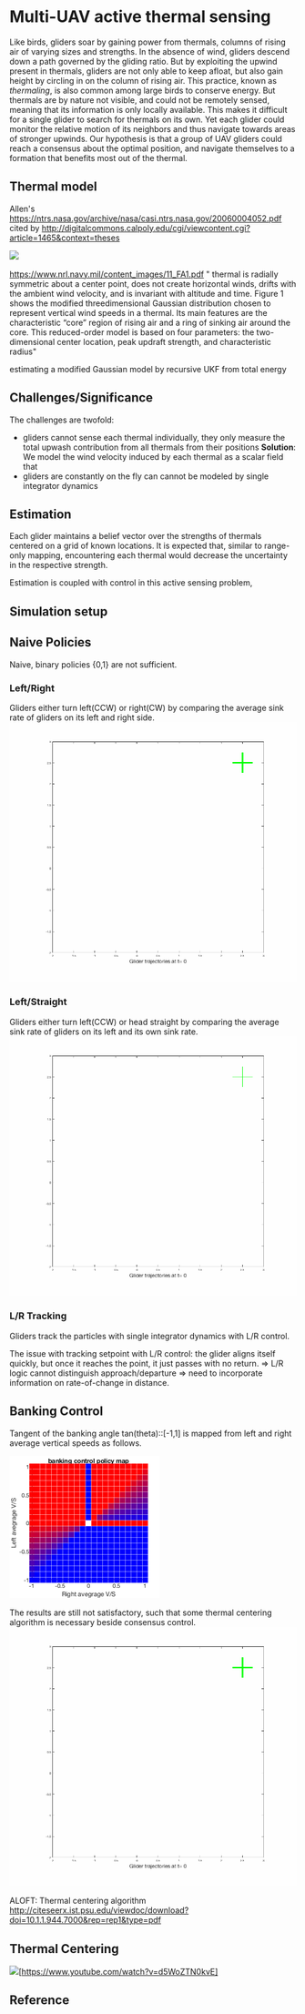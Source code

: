 
# Multi-UAV active thermal sensing

Like birds, gliders soar by gaining power from thermals, columns of rising air of varying sizes and strengths. 
In the absence of wind, gliders descend down a path governed by the gliding ratio. 
But by exploiting the upwind present in thermals, gliders are not only able to keep afloat, but also gain height by circling in on the column of rising air. 
This practice, known as *thermaling*, is also common among large birds to conserve energy. 
But thermals are by nature not visible, and could not be remotely sensed, meaning that its information is only locally available. 
This makes it difficult for a single glider to search for thermals on its own. 
Yet each glider could monitor the relative motion of its neighbors and thus navigate towards areas of stronger upwinds. Our hypothesis is that a group of UAV gliders could reach a consensus about the optimal position, and navigate themselves to a formation that benefits most out of the thermal.

## Thermal model
Allen's https://ntrs.nasa.gov/archive/nasa/casi.ntrs.nasa.gov/20060004052.pdf cited by
http://digitalcommons.calpoly.edu/cgi/viewcontent.cgi?article=1465&context=theses

![](http://campar.in.tum.de/twiki/pub/Chair/HaukeHeibelGaussianDerivatives/gauss2d00.png)

https://www.nrl.navy.mil/content_images/11_FA1.pdf
" thermal is radially symmetric about
a center point, does not create horizontal winds, drifts
with the ambient wind velocity, and is invariant with
altitude and time. Figure 1 shows the modified threedimensional
Gaussian distribution chosen to represent
vertical wind speeds in a thermal. Its main features
are the characteristic “core” region of rising air and a
ring of sinking air around the core. This reduced-order
model is based on four parameters: the two-dimensional
center location, peak updraft strength, and characteristic
radius"

estimating a modified Gaussian model by recursive UKF from total energy
 
## Challenges/Significance
The challenges are twofold:

- gliders cannot sense each thermal individually, they only measure the total upwash contribution from all thermals from their positions
__Solution__: We model the wind velocity induced by each thermal as a scalar field that
- gliders are constantly on the fly can cannot be modeled by single integrator dynamics

## Estimation
Each glider maintains a belief vector over the strengths of thermals centered on a grid of known locations. It is expected that, similar to range-only mapping, encountering each thermal would decrease the uncertainty in the respective strength.

Estimation is coupled with control in this active sensing problem,
## Simulation setup

## Naive Policies
Naive, binary policies {0,1} are not sufficient.
### Left/Right
Gliders either turn left(CCW) or right(CW) by comparing the average sink rate of gliders on its left and right side.
![](test41.gif)

### Left/Straight
Gliders either turn left(CCW) or head straight by comparing the average sink rate of gliders on its left and its own sink rate.
![](test42.gif)

### L/R Tracking
Gliders track the particles with single integrator dynamics with L/R control.

The issue with tracking setpoint with L/R control: the glider aligns itself quickly, but once it reaches the point, it just passes with no return. => L/R logic cannot distinguish approach/departure => need to incorporate information on rate-of-change in distance.

## Banking Control
Tangent of the banking angle tan(theta)::[-1,1] is mapped from left and right average vertical speeds as follows.

![bankmap](bankmap.png)

The results are still not satisfactory, such that some thermal centering algorithm is necessary beside consensus control.
![](bank4.gif)

ALOFT: Thermal centering algorithm
http://citeseerx.ist.psu.edu/viewdoc/download?doi=10.1.1.944.7000&rep=rep1&type=pdf

## Thermal Centering
![](https://img.youtube.com/vi/d5WoZTN0kvE/3.jpg)[https://www.youtube.com/watch?v=d5WoZTN0kvE]
## Reference
